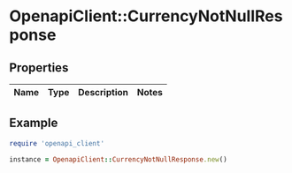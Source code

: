 # OpenapiClient::CurrencyNotNullResponse

## Properties

| Name | Type | Description | Notes |
| ---- | ---- | ----------- | ----- |

## Example

```ruby
require 'openapi_client'

instance = OpenapiClient::CurrencyNotNullResponse.new()
```

